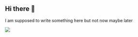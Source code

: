 ## Hi there 👋

<!--
**adssib/adssib** is a ✨ _special_ ✨ repository because its `README.md` (this file) appears on your GitHub profile.

Here are some ideas to get you started:

- 🔭 I’m currently working on ...
- 🌱 I’m currently learning ...
- 👯 I’m looking to collaborate on ...
- 🤔 I’m looking for help with ...
- 💬 Ask me about ...
- 📫 How to reach me: ...
- 😄 Pronouns: ...
- ⚡ Fun fact: ...
-->

I am supposed to write something here but not now maybe later 


<img
  src="https://github-readme-streak-stats.herokuapp.com/?user=adssib&&theme=vue&&hide_border=true"
/>


